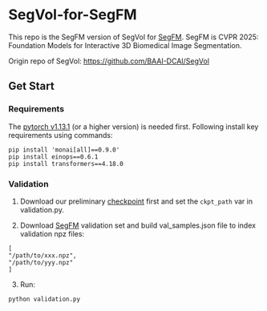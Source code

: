 # SegVol-for-SegFM
This repo is the SegFM version of SegVol for [SegFM](https://www.codabench.org/competitions/5263/).
SegFM is CVPR 2025: Foundation Models for Interactive 3D Biomedical Image Segmentation.

Origin repo of SegVol: https://github.com/BAAI-DCAI/SegVol
## Get Start
### Requirements
The [pytorch v1.13.1](https://pytorch.org/get-started/previous-versions/) (or a higher version) is needed first. Following install key requirements using commands:

```
pip install 'monai[all]==0.9.0'
pip install einops==0.6.1
pip install transformers==4.18.0
```

### Validation
1. Download our preliminary [checkpoint]() first and set the `ckpt_path` var in validation.py.

2. Download [SegFM](https://www.codabench.org/competitions/5263/) validation set and build val_samples.json file to index validation npz files:
```
[
"/path/to/xxx.npz",
"/path/to/yyy.npz"
]
```

3. Run:
```
python validation.py
```
